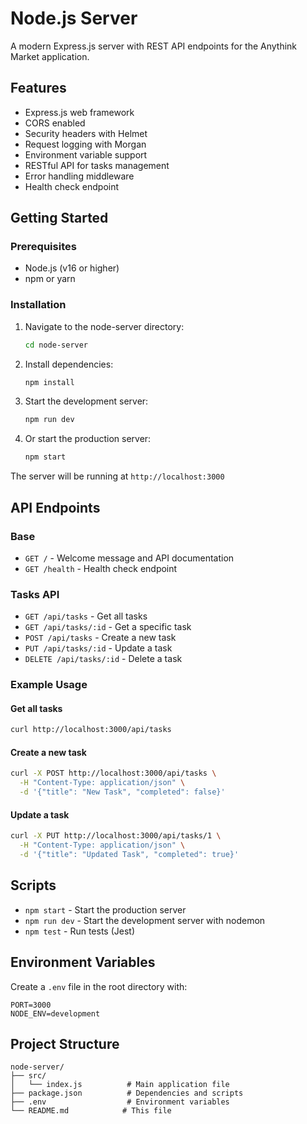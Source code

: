 # Node.js Server

A modern Express.js server with REST API endpoints for the Anythink Market application.

## Features

- Express.js web framework
- CORS enabled
- Security headers with Helmet
- Request logging with Morgan
- Environment variable support
- RESTful API for tasks management
- Error handling middleware
- Health check endpoint

## Getting Started

### Prerequisites

- Node.js (v16 or higher)
- npm or yarn

### Installation

1. Navigate to the node-server directory:
   ```bash
   cd node-server
   ```

2. Install dependencies:
   ```bash
   npm install
   ```

3. Start the development server:
   ```bash
   npm run dev
   ```

4. Or start the production server:
   ```bash
   npm start
   ```

The server will be running at `http://localhost:3000`

## API Endpoints

### Base
- `GET /` - Welcome message and API documentation
- `GET /health` - Health check endpoint

### Tasks API
- `GET /api/tasks` - Get all tasks
- `GET /api/tasks/:id` - Get a specific task
- `POST /api/tasks` - Create a new task
- `PUT /api/tasks/:id` - Update a task
- `DELETE /api/tasks/:id` - Delete a task

### Example Usage

#### Get all tasks
```bash
curl http://localhost:3000/api/tasks
```

#### Create a new task
```bash
curl -X POST http://localhost:3000/api/tasks \
  -H "Content-Type: application/json" \
  -d '{"title": "New Task", "completed": false}'
```

#### Update a task
```bash
curl -X PUT http://localhost:3000/api/tasks/1 \
  -H "Content-Type: application/json" \
  -d '{"title": "Updated Task", "completed": true}'
```

## Scripts

- `npm start` - Start the production server
- `npm run dev` - Start the development server with nodemon
- `npm test` - Run tests (Jest)

## Environment Variables

Create a `.env` file in the root directory with:

```
PORT=3000
NODE_ENV=development
```

## Project Structure

```
node-server/
├── src/
│   └── index.js          # Main application file
├── package.json          # Dependencies and scripts
├── .env                  # Environment variables
└── README.md            # This file
```
